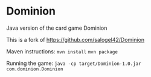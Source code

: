 # Dominion
Java version of the card game Dominion

This is a fork of https://github.com/salogel42/Dominion 

Maven instructions:
`mvn install`
`mvn package`

Running the game:
`java -cp target/Dominion-1.0.jar com.dominion.Dominion`
